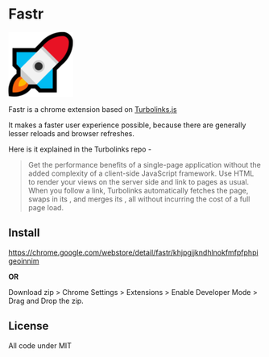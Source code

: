 # Fastr

![rocket logo](extension/icon.png)

Fastr is a chrome extension based on [Turbolinks.js](https://github.com/turbolinks/turbolinks)

It makes a faster user experience possible, because there are generally lesser reloads and browser refreshes.

Here is it explained in the Turbolinks repo - 

>Get the performance benefits of a single-page application without the added complexity of a client-side JavaScript framework. Use HTML to render your views on the server side and link to pages as usual. When you follow a link, Turbolinks automatically fetches the page, swaps in its <body>, and merges its <head>, all without incurring the cost of a full page load.

## Install

https://chrome.google.com/webstore/detail/fastr/khjpgjjkndhlnokfmfpfphpigeoinnim

**OR**

Download zip > Chrome Settings > Extensions > Enable Developer Mode > Drag and Drop the zip.



## License

All code under MIT
